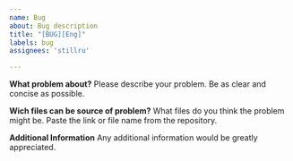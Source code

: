 ```yaml
---
name: Bug
about: Bug description
title: "[BUG][Eng]"
labels: bug
assignees: 'stillru'

---
```


**What problem about?**
Please describe your problem. Be as clear and concise as possible.

**Wich files can be source of problem?**
What files do you think the problem might be. Paste the link or file name from the repository.

**Additional Information**
Any additional information would be greatly appreciated.
